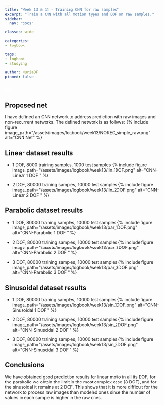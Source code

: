 ```yaml
---
title: "Week 13 & 14 - Training CNN for raw samples"
excerpt: "Train a CNN with all motion types and DOF on raw samples."
sidebar:
  nav: "docs"

classes: wide

categories:
- logbook

tags:
- logbook
- studying

author: NuriaOF
pinned: false


---
```



## Proposed net

I have defined an CNN network to address prediction with raw images and non-recurrent networks. The defined network is as follows:
{% include figure image_path="/assets/images/logbook/week13/NOREC_simple_raw.png" alt="CNN Net" %}

## Linear dataset results

- 1 DOF, 8000 training samples, 1000 test samples
{% include figure image_path="/assets/images/logbook/week13/lin_1DOF.png" alt="CNN-Linear 1 DOF " %}

- 2 DOF, 80000 training samples, 10000 test samples
{% include figure image_path="/assets/images/logbook/week13/lin_2DOF.png" alt="CNN-Linear 2 DOF " %}

## Parabolic dataset results

- 1 DOF, 80000 training samples, 10000 test samples
{% include figure image_path="/assets/images/logbook/week13/par_1DOF.png" alt="CNN-Parabolic 1 DOF " %}

- 2 DOF, 80000 training samples, 10000 test samples
{% include figure image_path="/assets/images/logbook/week13/par_2DOF.png" alt="CNN-Parabolic 2 DOF " %}

- 3 DOF, 80000 training samples, 10000 test samples
{% include figure image_path="/assets/images/logbook/week13/par_3DOF.png" alt="CNN-Parabolic 3 DOF " %}

## Sinusoidal dataset results

- 1 DOF, 80000 training samples, 10000 test samples
{% include figure image_path="/assets/images/logbook/week13/sin_1DOF.png" alt="CNN-Sinusoidal 1 DOF " %}

- 2 DOF, 80000 training samples, 10000 test samples
{% include figure image_path="/assets/images/logbook/week13/sin_2DOF.png" alt="CNN-Sinusoidal 2 DOF " %}

- 3 DOF, 80000 training samples, 10000 test samples
{% include figure image_path="/assets/images/logbook/week13/sin_3DOF.png" alt="CNN-Sinusoidal 3 DOF " %}

## Conclusions

We have obtained good prediction results for linear motio in all its DOF, for the parabolic we obtain the limit in the most complex case (3 DOF), and for the sinusoidal it remains at 2 DOF. This shows that it is more difficult for the network to process raw images than modeled ones since the number of values in each sample is higher in the raw ones.


